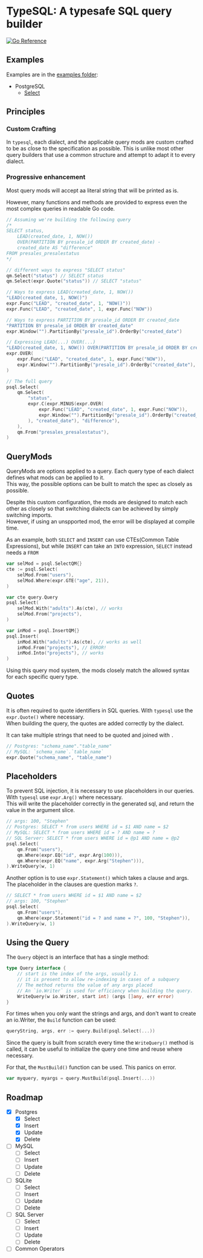 # TypeSQL: A typesafe SQL query builder

[![Go Reference](https://pkg.go.dev/badge/github.com/stephenafamo/typesql.svg)](https://pkg.go.dev/github.com/stephenafamo/typesql)

## Examples

Examples are in the [examples folder](examples):

* PostgreSQL
  * [Select](examples/postgres_select.md)

## Principles

### Custom Crafting

In `typesql`, each dialect, and the applicable query mods are custom crafted
to be as close to the specification as possible.
This is unlike most other query builders that use a common structure and attempt to adapt it to every dialect.

### Progressive enhancement

Most query mods will accept aa literal string that will be printed as is.

However, many functions and methods are provided to express even the most complex queries in readable Go code.

```go
// Assuming we're building the following query
/*
SELECT status,
    LEAD(created_date, 1, NOW())
    OVER(PARTITION BY presale_id ORDER BY created_date) -
    created_date AS "difference"
FROM presales_presalestatus
*/

// different ways to express "SELECT status"
qm.Select("status") // SELECT status
qm.Select(expr.Quote("status")) // SELECT "status"

// Ways to express LEAD(created_date, 1, NOW())
"LEAD(created_date, 1, NOW()")
expr.Func("LEAD", "created_date", 1, "NOW()"))
expr.Func("LEAD", "created_date", 1, expr.Func("NOW"))

// Ways to express PARTITION BY presale_id ORDER BY created_date
"PARTITION BY presale_id ORDER BY created_date"
expr.Window("").PartitionBy("presale_id").OrderBy("created_date")

// Expressing LEAD(...) OVER(...)
"LEAD(created_date, 1, NOW()) OVER(PARTITION BY presale_id ORDER BY created_date)"
expr.OVER(
    expr.Func("LEAD", "created_date", 1, expr.Func("NOW")),
    expr.Window("").PartitionBy("presale_id").OrderBy("created_date"),
)

// The full query
psql.Select(
    qm.Select(
        "status",
        expr.C(expr.MINUS(expr.OVER(
            expr.Func("LEAD", "created_date", 1, expr.Func("NOW")),
            expr.Window("").PartitionBy("presale_id").OrderBy("created_date"),
        ), "created_date"), "difference"),
    ),
    qm.From("presales_presalestatus"),
)
```

## QueryMods

QueryMods are options applied to a query. Each query type of each dialect defines what mods can be applied to it.  
This way, the possible options can be built to match the spec as closely as possible.

Despite this custom configuration, the mods are designed to match each other as closely
so that switching dialects can be achieved by simply switching imports.  
However, if using an unspported mod, the error will be displayed at compile time.

As an example, both `SELECT` and `INSERT` can use CTEs(Common Table Expressions), but while `INSERT` can take an `INTO` expression, `SELECT` instead needs a `FROM`

```go
var selMod = psql.SelectQM{}
cte := psql.Select(
    selMod.From("users"),
    selMod.Where(expr.GTE("age", 21)),
)

var cte query.Query
psql.Select(
    selMod.With("adults").As(cte), // works
    selMod.From("projects"),
)

var inMod = psql.InsertQM{}
psql.Insert(
    inMod.With("adults").As(cte), // works as well
    inMod.From("projects"), // ERROR!
    inMod.Into("projects"), // works
)
```

Using this query mod system, the mods closely match the allowed syntax for each specific query type.

## Quotes

It is often required to quote identifiers in SQL queries. With `typesql`  use the `expr.Quote()` where necessary.  
When building the query, the quotes are added correctly by the dialect.

It can take multiple strings that need to be quoted and joined with `.`

```go
// Postgres: "schema_name"."table_name"
// MySQL: `schema_name`.`table_name`
expr.Quote("schema_name", "table_name")
```

## Placeholders

To prevent SQL injection, it is necessary to use placeholders in our queries. With `typesql` use `expr.Arg()` where necessary.  
This will write the placeholder correctly in the generated sql, and return the value in the argument slice.

```go
// args: 100, "Stephen"
// Postgres: SELECT * from users WHERE id = $1 AND name = $2
// MySQL: SELECT * from users WHERE id = ? AND name = ?
// SQL Server: SELECT * from users WHERE id = @p1 AND name = @p2
psql.Select(
    qm.From("users"),
    qm.Where(expr.EQ("id", expr.Arg(100))),
    qm.Where(expr.EQ("name", expr.Arg("Stephen"))),
).WriteQuery(w, 1)
```

Another option is to use `expr.Statement()` which takes a clause and args. The placeholder in the clauses are question marks `?`.

```go
// SELECT * from users WHERE id = $1 AND name = $2
// args: 100, "Stephen"
psql.Select(
    qm.From("users"),
    qm.Where(expr.Statement("id = ? and name = ?", 100, "Stephen")),
).WriteQuery(w, 1)
```

## Using the Query

The `Query` object is an interface that has a single method:

```go
type Query interface {
    // start is the index of the args, usually 1.
    // it is present to allow re-indexing in cases of a subquery
    // The method returns the value of any args placed
    // An `io.Writer` is used for efficiency when building the query.
    WriteQuery(w io.Writer, start int) (args []any, err error)
}
```

For times when you only want the strings and args,
and don't want to create an io.Writer, the `Build` function can be used:

```go
queryString, args, err := query.Build(psql.Select(...))
```

Since the query is built from scratch every time the `WriteQuery()` method is called,
it can be useful to initialize the query one time and reuse where necessary.

For that, the `MustBuild()` function can be used. This panics on error.

```go
var myquery, myargs = query.MustBuild(psql.Insert(...))
```

## Roadmap

* [x] Postgres
  * [x] Select
  * [x] Insert
  * [x] Update
  * [x] Delete
* [ ] MySQL
  * [ ] Select
  * [ ] Insert
  * [ ] Update
  * [ ] Delete
* [ ] SQLite
  * [ ] Select
  * [ ] Insert
  * [ ] Update
  * [ ] Delete
* [ ] SQL Server
  * [ ] Select
  * [ ] Insert
  * [ ] Update
  * [ ] Delete
* [ ] Common Operators
